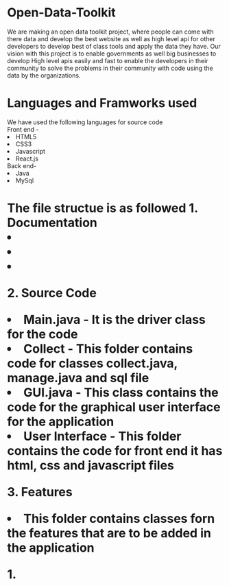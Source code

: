 # Open-Data-Toolkit
We are making an open data toolkit project, where people can come with there data and develop the best website as well as high level api for other developers to develop best of class tools and apply the data they have. Our vision with this project is to enable governments as well big businesses to develop High level apis easily and fast to enable the developers in their community to solve the problems in their community with code using the data by the organizations.

<h1> Languages and Framworks used </h1>
We have used the following languages for source code 
<br>
Front end - 
<li> HTML5
  <li> CSS3
    <li> Javascript 
      <li> React.js
        
<br>
Back end-
<li> Java
  <li> MySql
    
 <h1> The file structue is as followed 
  <b>1.</b> Documentation
  <li> 
    <li>
      <li>
        
  <b>2.</b> Source Code
   <li> Main.java - It is the driver class for the code 
     <li> Collect - This folder contains code for classes collect.java, manage.java and sql file 
       <li> GUI.java - This class contains the code for the graphical user interface for the application
         <li> User Interface - This folder contains the code for front end it has html, css and javascript files
        
  <b>3.</b> Features
  <li> This folder contains classes forn the features that are to be added in the application 
  
  <b>1.</b>
  

